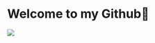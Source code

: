 # Welcome to my Github👋

<picture>
<source 
  srcset="https://github-readme-stats.vercel.app/api?username=Rapunzel-ware&show_icons=true&theme=dark"
  media="(prefers-color-scheme: dark)"
/>
<source
  srcset="https://github-readme-stats.vercel.app/api?username=Rapunzel-ware&show_icons=true"
  media="(prefers-color-scheme: light), (prefers-color-scheme: no-preference)"
/>
<img src="https://github-readme-stats.vercel.app/api?username=Rapunzel-ware&show_icons=true" />
</picture>


